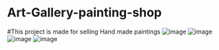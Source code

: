 # Art-Gallery-painting-shop
#This project is made for selling Hand made paintings
![image](https://github.com/Lakhyajitdas/Art-Gallery-painting-shop/assets/117656351/c75b1aaa-fc14-4ce9-a1fe-db0155b95e9f)
![image](https://github.com/Lakhyajitdas/Art-Gallery-painting-shop/assets/117656351/39ccbcbc-165d-4d28-a342-f294c4a341fa)
![image](https://github.com/Lakhyajitdas/Art-Gallery-painting-shop/assets/117656351/a4acb2a4-f064-47cb-b0e5-0d32965fa23e)
![image](https://github.com/Lakhyajitdas/Art-Gallery-painting-shop/assets/117656351/83f021e5-7965-4891-a90a-17c4987f657f)
